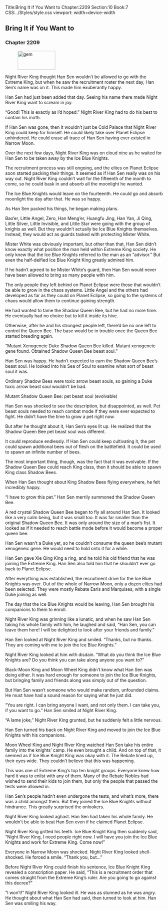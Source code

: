 Title:Bring It if You Want to 
Chapter:2209 
Section:10 
Book:7 
CSS:../Styles/style.css 
viewport: width=device-width
  
## Bring It if You Want to
### Chapter 2209
  
<figure>
	<img src="../Images/gem.gif" alt="gem" id="gem" width="120" height="60" />
</figure>
  

  
Night River King thought Han Sen wouldn’t be allowed to go with the Extreme King, but when he saw the recruitment roster the next day, Han Sen’s name was on it. This made him exuberantly happy.

Han Sen had just been added that day. Seeing his name there made Night River King want to scream in joy.

“Good! This is exactly as I’d hoped.” Night River King had to do his best to contain his mirth.

If Han Sen was gone, then it wouldn’t just be Cold Palace that Night River King could keep for himself. He could likely take over Planet Eclipse unhindered. He could erase all trace of Han Sen having ever existed in Narrow Moon.

Over the next few days, Night River King was on cloud nine as he waited for Han Sen to be taken away by the Ice Blue Knights.

The recruitment process was still ongoing, and the elites on Planet Eclipse soon started packing their things. It seemed as if Han Sen really was on his way out. Night River King couldn’t wait for the fifteenth of the month to come, so he could bask in and absorb all the moonlight he wanted.

The Ice Blue Knights would leave on the fourteenth. He could go and absorb moonlight the day after that. He was so happy.

As Han Sen packed his things, he began making plans.

Bao’er, Little Angel, Zero, Han Meng’er, Huangfu Jing, Han Yan, Ji Qing, Little Silver, Little Invisible, and Little Star were going with the group of knights as well. But they wouldn’t actually be Ice Blue Knights themselves. Instead, they would act as guards tasked with protecting Mister White.

Mister White was obviously important, but other than that, Han Sen didn’t know exactly what position the man held within Extreme King society. He only knew that the Ice Blue Knights referred to the man as an “advisor.” But even the half-deified Ice Blue Knight King greatly admired him.

If he hadn’t agreed to be Mister White’s guard, then Han Sen would never have been allowed to bring so many people with him.

The only people they left behind on Planet Eclipse were those that wouldn’t be able to grow in the chaos systems. Little Angel and the others had developed as far as they could on Planet Eclipse, so going to the systems of chaos would allow them to continue gaining strength.

He had wanted to tame the Shadow Queen Bee, but he had no more time. He eventually had no choice but to kill it inside its hive.

Otherwise, after he and his strongest people left, there’d be no one left to control the Queen Bee. The base would be in trouble once the Queen Bee started breeding again.

“Mutant Xenogeneic Duke Shadow Queen Bee killed. Mutant xenogeneic gene found. Obtained Shadow Queen Bee beast soul.”

Han Sen was happy. He hadn’t expected to earn the Shadow Queen Bee’s beast soul. He looked into his Sea of Soul to examine what sort of beast soul it was.

Ordinary Shadow Bees were toxic arrow beast souls, so gaining a Duke toxic arrow beast soul wouldn’t be bad.

Mutant Shadow Queen Bee: pet beast soul (evolvable)

Han Sen was shocked to see the description, but disappointed, as well. Pet beast souls needed to reach combat mode if they were ever expected to fight. He didn’t have the time to grow a pet right now.

But after he thought about it, Han Sen’s eyes lit up. He realized that the Shadow Queen Bee pet beast soul was different.

It could reproduce endlessly. If Han Sen could keep cultivating it, the pet could spawn additional bees out of flesh on the battlefield. It could be used to spawn an infinite number of bees.

The most important thing, though, was the fact that it was evolvable. If the Shadow Queen Bee could reach King class, then it should be able to spawn King class Shadow Bees.

When Han Sen thought about King Shadow Bees flying everywhere, he felt incredibly happy.

“I have to grow this pet.” Han Sen merrily summoned the Shadow Queen Bee.

A red crystal Shadow Queen Bee began to fly all around Han Sen. It looked like a very calm being, but it was small too. It was far smaller than the original Shadow Queen Bee. It was only around the size of a man’s fist. It looked as if it needed to reach battle mode before it would become a proper queen bee.

Han Sen wasn’t a Duke yet, so he couldn’t consume the queen bee’s mutant xenogeneic gene. He would need to hold onto it for a while.

Han Sen gave Xie Qing King a ring, and he told his old friend that he was joining the Extreme King. Han Sen also told him that he shouldn’t ever go back to Planet Eclipse.

After everything was established, the recruitment drive for the Ice Blue Knights was over. Out of the whole of Narrow Moon, only a dozen elites had been selected. They were mostly Rebate Earls and Marquises, with a single Duke joining as well.

The day that the Ice Blue Knights would be leaving, Han Sen brought his companions to them to enroll.

Night River King was grinning like a lunatic, and when he saw Han Sen taking his whole family with him, he laughed and said, “Han Sen, you can leave them here! I will be delighted to look after your friends and family.”

Han Sen looked at Night River King and smiled. “Thanks, but no thanks. They are coming with me to join the Ice Blue Knights.”

Night River King looked at him with disdain. “What do you think the Ice Blue Knights are? Do you think you can take along anyone you want to?”

Black-Moon King and Moon Wheel King didn’t know what Han Sen was doing either. It was hard enough for someone to join the Ice Blue Knights, but bringing family and friends along was simply out of the question.

But Han Sen wasn’t someone who would make random, unfounded claims. He must have had a sound reason for saying what he just did.

“You are right. I can bring anyone I want, and not only them. I can take you, if you want to go.” Han Sen smiled at Night River King.

“A lame joke,” Night River King grunted, but he suddenly felt a little nervous.

Han Sen turned his back on Night River King and moved to join the Ice Blue Knights with his companions.

Moon Wheel King and Night River King watched Han Sen take his entire family into the knights’ camp. He even brought a child. And on top of that, it seemed as if Ice Blue Knight King was okay with it. The Rebate lined up, their eyes wide. They couldn’t believe that this was happening.

This was one of Extreme King’s top ten knight groups. Everyone knew how hard it was to enlist with any of them. Many of the Rebate Nobles had wished to send their kids to join them, but only the people that passed the tests were allowed in.

Han Sen’s people hadn’t even undergone the tests, and what’s more, there was a child amongst them. But they joined the Ice Blue Knights without hindrance. This greatly surprised the onlookers.

Night River King looked aghast. Han Sen had taken his whole family. He wouldn’t be able to beat Han Sen even if he claimed Planet Eclipse.

Night River King gritted his teeth. Ice Blue Knight King then suddenly said, “Night River King, I need people right now. I will have you join the Ice Blue Knights and work for Extreme King. Come now!”

Everyone in Narrow Moon was shocked. Night River King looked shell-shocked. He forced a smile. “Thank you, but…”

Before Night River King could finish his sentence, Ice Blue Knight King revealed a conscription paper. He said, “This is a recruitment order that comes straight from the Extreme King’s ruler. Are you going to go against this decree?”

“I won’t!” Night River King looked ill. He was as stunned as he was angry. He thought about what Han Sen had said, then turned to look at him. Han Sen was smiling his way.